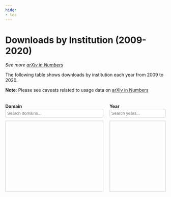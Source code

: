 ```yaml
---
hide:
- toc
---
```


<script type='text/javascript' src="https://code.jquery.com/jquery-3.7.1.js"></script>  
<script type='text/javascript' src="https://cdn.datatables.net/2.1.2/js/dataTables.js"></script>  
<link href="https://cdn.datatables.net/2.1.2/css/dataTables.dataTables.css" rel="stylesheet" type="text/css"> 

# Downloads by Institution (2009-2020)

_See more [arXiv in Numbers](2020_usage.md)_

The following table shows downloads by institution each year from 2009 to 2020.

**Note**: Please see caveats related to usage data on [arXiv in Numbers](2020_usage.md)

<style>

    .filters-wrapper {
        display: flex;
        justify-content: space-between;
        margin-bottom: 20px;
        width: 100%;
    }

    .filter-item {
        box-sizing: border-box;
    }

    .filter-item:first-child {
        width: calc(65% - 20px);
    }

    .filter-item:last-child {
        width: 35%;
    }

.filters-container {
    height: 200px;
    overflow-y: auto;
    border: 1px solid #ccc;
    padding: 10px;
    font-size: .9em;
}

    #domain_rank_wrapper {
        width: 100%;
    }

    .dataTables_wrapper {
        width: 100%;
    }

    .dataTables_filter {
        width: 30%;
        float: right;
    }

    table.dataTable {
        width: 100% !important;
        font-size: .9em; 
    }

    table.dataTable thead th {
        white-space: nowrap;
    }

    #domain-filter br,
    #year-filter br {
        display: none;
    }

    #domain-filter label,
    #year-filter label {
        display: flex;
        align-items: flex-start;
        margin-bottom: 5px;
        line-height: 1.2;
    }

    #domain-filter input[type="checkbox"],
    #year-filter input[type="checkbox"] {
        margin-right: 5px;
        margin-top: 2px;
    }

    #domain-filter label span,
    #year-filter label span {
        display: inline-block;
        padding-left: 20px;
        text-indent: -20px;
    }

    .filter-item input[type="text"] {
        width: 100%;
        padding: 5px;
        margin-bottom: 10px;
        border: 1px solid #ccc;
        border-radius: 4px;
        box-sizing: border-box;
    }
</style>

<div class="filters-wrapper">
    <div class="filter-item">
        <h4 style="margin-bottom: 0px;">Domain</h4>
        <input type="text" id="domain-search" placeholder="Search domains...">
        <div class="filters-container" id="domain-filter-container">
            <div id="domain-filter"></div>
        </div>
    </div>
    <div class="filter-item">
        <h4 style="margin-bottom: 0px;">Year</h4>
        <input type="text" id="year-search" placeholder="Search years...">
        <div class="filters-container" id="year-filter-container">
            <div id="year-filter"></div>
        </div>
    </div>
</div>

<div id="domain_rank_wrapper">
    <table id="domain_rank" class="display compact"></table>
</div>


<script type='text/javascript' src="https://storage.googleapis.com/info-arxiv-org-stats/2009_2020_downloads_by_year.js"></script>
